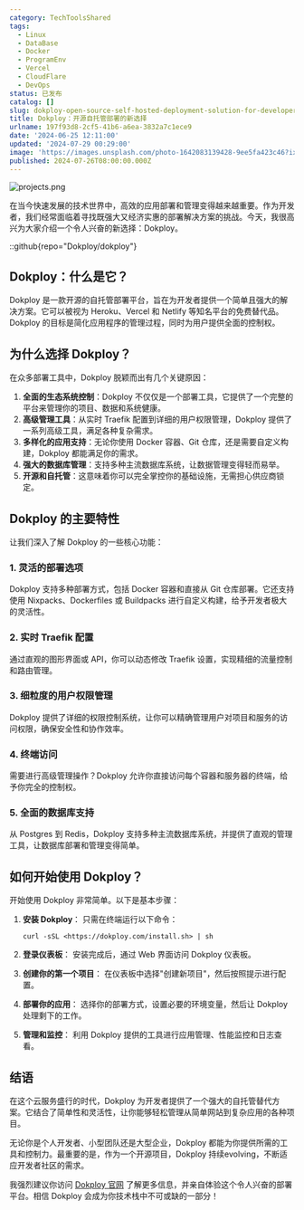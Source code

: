 ```yaml
---
category: TechToolsShared
tags:
  - Linux
  - DataBase
  - Docker
  - ProgramEnv
  - Vercel
  - CloudFlare
  - DevOps
status: 已发布
catalog: []
slug: dokploy-open-source-self-hosted-deployment-solution-for-developers
title: Dokploy：开源自托管部署的新选择
urlname: 197f93d8-2cf5-41b6-a6ea-3832a7c1ece9
date: '2024-06-25 12:11:00'
updated: '2024-07-29 00:29:00'
image: 'https://images.unsplash.com/photo-1642083139428-9ee5fa423c46?ixlib=rb-4.0.3&q=85&fm=jpg&crop=entropy&cs=srgb'
published: 2024-07-26T08:00:00.000Z
---
```


![projects.png](https://prod-files-secure.s3.us-west-2.amazonaws.com/5d24fe63-e567-4804-86f9-9fdc62e13082/adfdc1fe-2109-46ac-9ad4-f50e8631f20c/projects.png?X-Amz-Algorithm=AWS4-HMAC-SHA256&X-Amz-Content-Sha256=UNSIGNED-PAYLOAD&X-Amz-Credential=ASIAZI2LB4665Z75JHDY%2F20250301%2Fus-west-2%2Fs3%2Faws4_request&X-Amz-Date=20250301T053544Z&X-Amz-Expires=3600&X-Amz-Security-Token=IQoJb3JpZ2luX2VjEGQaCXVzLXdlc3QtMiJGMEQCIBkaqOuqqEo6OChmt2vokh7gyyzQQ5Ptv6vla83S4ObdAiAKh7F%2BUI4zSW1dFN8Db73GY9ICtR1spsZKghVHT7kghCqIBAid%2F%2F%2F%2F%2F%2F%2F%2F%2F%2F8BEAAaDDYzNzQyMzE4MzgwNSIMdQ2QCme3%2BIk9S5r4KtwDSxP5ClzGLaHnCOulT0KqNtI%2FV5fGUZzSqbOXBqAkDBig%2BP3vJnhRJuITGSiaTMz3iXZmOmpvEGyia6qbaStvFzCY3SlMgxHoDtD8eWgOxclpuxVSwLjL0WqdUQJJUoAkyCTSLwnIq3BxJmMouYM2ALeapVbLxNy1%2FTxUjcdvaMzrdNe8NoQUiQRiZtjfjFLJ%2B7PUomATUBWcuJuVa9sJcZTryp%2BYNG1deEcrPF%2Fkhw6hudRzu2tH8dk6auqJI%2FZRbuwZDo4RCbcM73XM51ZLcrqbG08avPIYlTHy%2Fk7qDNV%2FAPfOqRAhA2SuGgtxb6KB4cgVDtM4O1Jk3CL9u60VXsxqXlF8RcC4iIEIJ1kMGWZa8ZoDaYRGzqUziwzHYGpQLWfi5GJx5tQNsjudMZmDSTXlx%2Brev%2F98y4wl26hqYkgTHJ2DVn2KuxTIs9OLneqcZIniW4FxQ5h1f1aNYY2kbdFFtn30bmg5suAa9ve%2FjF7Qx%2BO9vVVNf0s07SakMzcsx8sm84L3nJDccw7CdtnGxF1s%2F4vHN84sdIbP1z%2BL09Kwb7tPevgKOaU8xsLbnrbI%2FKoU2Q4ZUdprsAJrEQhGcI3m6LUEqpht5j50wV02O5f6B%2F0cBuKuyFRNHngwxI%2BKvgY6pgEGHwWw%2BlUuqpALkmhpKoYr7NF1KKOOC15maedUuQlZ2Eu%2Fcsxg9AEqMPjrk0IFDQFUZjaJegar9xlURDZJWAD7sw%2BDOYw0CUuOh54Fh%2FLb3h7zZ6vED4HPVPmryJD3SoBymM2maGQ0m7j37%2FkmI%2Bk0hWtjADlxwctHH7K4Wu3eGT%2FlIgWZQX98l3P1YS3mBTzbHCfAGxTDrZTLVraoavV65b6V2amZ&X-Amz-Signature=a8e1ff25ee0e5cf1cb5bfebd6d32e694a16030893bf642941781d2a2036e921b&X-Amz-SignedHeaders=host&x-id=GetObject)


在当今快速发展的技术世界中，高效的应用部署和管理变得越来越重要。作为开发者，我们经常面临着寻找既强大又经济实惠的部署解决方案的挑战。今天，我很高兴为大家介绍一个令人兴奋的新选择：Dokploy。


::github{repo="Dokploy/dokploy"}


## Dokploy：什么是它？


Dokploy 是一款开源的自托管部署平台，旨在为开发者提供一个简单且强大的解决方案。它可以被视为 Heroku、Vercel 和 Netlify 等知名平台的免费替代品。Dokploy 的目标是简化应用程序的管理过程，同时为用户提供全面的控制权。


## 为什么选择 Dokploy？


在众多部署工具中，Dokploy 脱颖而出有几个关键原因：

1. **全面的生态系统控制**：Dokploy 不仅仅是一个部署工具，它提供了一个完整的平台来管理你的项目、数据和系统健康。
2. **高级管理工具**：从实时 Traefik 配置到详细的用户权限管理，Dokploy 提供了一系列高级工具，满足各种复杂需求。
3. **多样化的应用支持**：无论你使用 Docker 容器、Git 仓库，还是需要自定义构建，Dokploy 都能满足你的需求。
4. **强大的数据库管理**：支持多种主流数据库系统，让数据管理变得轻而易举。
5. **开源和自托管**：这意味着你可以完全掌控你的基础设施，无需担心供应商锁定。

## Dokploy 的主要特性


让我们深入了解 Dokploy 的一些核心功能：


### 1. 灵活的部署选项


Dokploy 支持多种部署方式，包括 Docker 容器和直接从 Git 仓库部署。它还支持使用 Nixpacks、Dockerfiles 或 Buildpacks 进行自定义构建，给予开发者极大的灵活性。


### 2. 实时 Traefik 配置


通过直观的图形界面或 API，你可以动态修改 Traefik 设置，实现精细的流量控制和路由管理。


### 3. 细粒度的用户权限管理


Dokploy 提供了详细的权限控制系统，让你可以精确管理用户对项目和服务的访问权限，确保安全性和协作效率。


### 4. 终端访问


需要进行高级管理操作？Dokploy 允许你直接访问每个容器和服务器的终端，给予你完全的控制权。


### 5. 全面的数据库支持


从 Postgres 到 Redis，Dokploy 支持多种主流数据库系统，并提供了直观的管理工具，让数据库部署和管理变得简单。


## 如何开始使用 Dokploy？


开始使用 Dokploy 非常简单。以下是基本步骤：

1. **安装 Dokploy**：
只需在终端运行以下命令：

	```plain text
	curl -sSL <https://dokploy.com/install.sh> | sh
	```

2. **登录仪表板**：
安装完成后，通过 Web 界面访问 Dokploy 仪表板。
3. **创建你的第一个项目**：
在仪表板中选择"创建新项目"，然后按照提示进行配置。
4. **部署你的应用**：
选择你的部署方式，设置必要的环境变量，然后让 Dokploy 处理剩下的工作。
5. **管理和监控**：
利用 Dokploy 提供的工具进行应用管理、性能监控和日志查看。

## 结语


在这个云服务盛行的时代，Dokploy 为开发者提供了一个强大的自托管替代方案。它结合了简单性和灵活性，让你能够轻松管理从简单网站到复杂应用的各种项目。


无论你是个人开发者、小型团队还是大型企业，Dokploy 都能为你提供所需的工具和控制力。最重要的是，作为一个开源项目，Dokploy 持续evolving，不断适应开发者社区的需求。


我强烈建议你访问 [Dokploy 官网](https://dokploy.com/) 了解更多信息，并亲自体验这个令人兴奋的部署平台。相信 Dokploy 会成为你技术栈中不可或缺的一部分！

